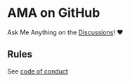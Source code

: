 # AMA on GitHub

<!-- This is a template for AMAs, use discussions as forum :) ❤️ -->

<!-- make sure you have a social preview uploaded for sharing on the socials -->

Ask Me Anything on the [Discussions](https://github.com/Zeyu-Li/AMA/discussions)! ❤️

## Rules

See [code of conduct](https://github.com/Zeyu-Li/AMA/blob/master/CODE_OF_CONDUCT.md)